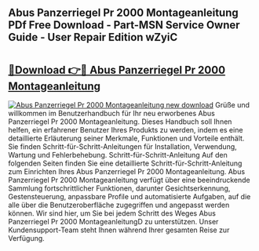 ## Abus Panzerriegel Pr 2000 Montageanleitung PDf Free Download - Part-MSN Service Owner Guide - User Repair Edition wZyiC

# <h2><a href="http://df7k0wf.blite.top/?on=Abus+Panzerriegel+Pr+2000+Montageanleitung">🔗Download 👉🔴 Abus Panzerriegel Pr 2000 Montageanleitung</a></h2>

[![Abus Panzerriegel Pr 2000 Montageanleitung new download](https://i.imgur.com/lujVjoI.png)](http://df7k0wf.blite.top/?on=Abus+Panzerriegel+Pr+2000+Montageanleitung)
Grüße und willkommen im Benutzerhandbuch für Ihr neu erworbenes Abus Panzerriegel Pr 2000 Montageanleitung. Dieses Handbuch soll Ihnen helfen, ein erfahrener Benutzer Ihres Produkts zu werden, indem es eine detaillierte Erläuterung seiner Merkmale, Funktionen und Vorteile enthält. Sie finden Schritt-für-Schritt-Anleitungen für Installation, Verwendung, Wartung und Fehlerbehebung. Schritt-für-Schritt-Anleitung Auf den folgenden Seiten finden Sie eine detaillierte Schritt-für-Schritt-Anleitung zum Einrichten Ihres Abus Panzerriegel Pr 2000 Montageanleitung. Abus Panzerriegel Pr 2000 Montageanleitung verfügt über eine beeindruckende Sammlung fortschrittlicher Funktionen, darunter Gesichtserkennung, Gestensteuerung, anpassbare Profile und automatisierte Aufgaben, auf die alle über die Benutzeroberfläche zugegriffen und angepasst werden können. Wir sind hier, um Sie bei jedem Schritt des Weges Abus Panzerriegel Pr 2000 MontageanleitungD zu unterstützen. Unser Kundensupport-Team steht Ihnen während Ihrer gesamten Reise zur Verfügung.
